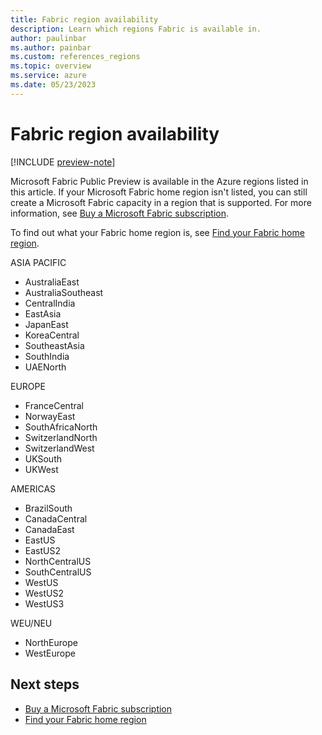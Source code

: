 ```yaml
---
title: Fabric region availability
description: Learn which regions Fabric is available in.
author: paulinbar
ms.author: painbar
ms.custom: references_regions
ms.topic: overview
ms.service: azure
ms.date: 05/23/2023
---
```


# Fabric region availability

[!INCLUDE [preview-note](../includes/preview-note.md)]

Microsoft Fabric Public Preview is available in the Azure regions listed in this article. If your Microsoft Fabric home region isn't listed, you can still create a Microsoft Fabric capacity in a region that is supported. For more information, see [Buy a Microsoft Fabric subscription](../enterprise/buy-subscription.md).

To find out what your Fabric home region is, see [Find your Fabric home region](./find-fabric-home-region.md).

ASIA PACIFIC
* AustraliaEast
* AustraliaSoutheast
* CentralIndia
* EastAsia
* JapanEast
* KoreaCentral
* SoutheastAsia
* SouthIndia
* UAENorth

EUROPE
* FranceCentral
* NorwayEast
* SouthAfricaNorth
* SwitzerlandNorth
* SwitzerlandWest
* UKSouth
* UKWest

AMERICAS
* BrazilSouth
* CanadaCentral
* CanadaEast
* EastUS
* EastUS2
* NorthCentralUS
* SouthCentralUS
* WestUS
* WestUS2
* WestUS3

WEU/NEU
* NorthEurope
* WestEurope

## Next steps

* [Buy a Microsoft Fabric subscription](../enterprise/buy-subscription.md)
* [Find your Fabric home region](./find-fabric-home-region.md)
